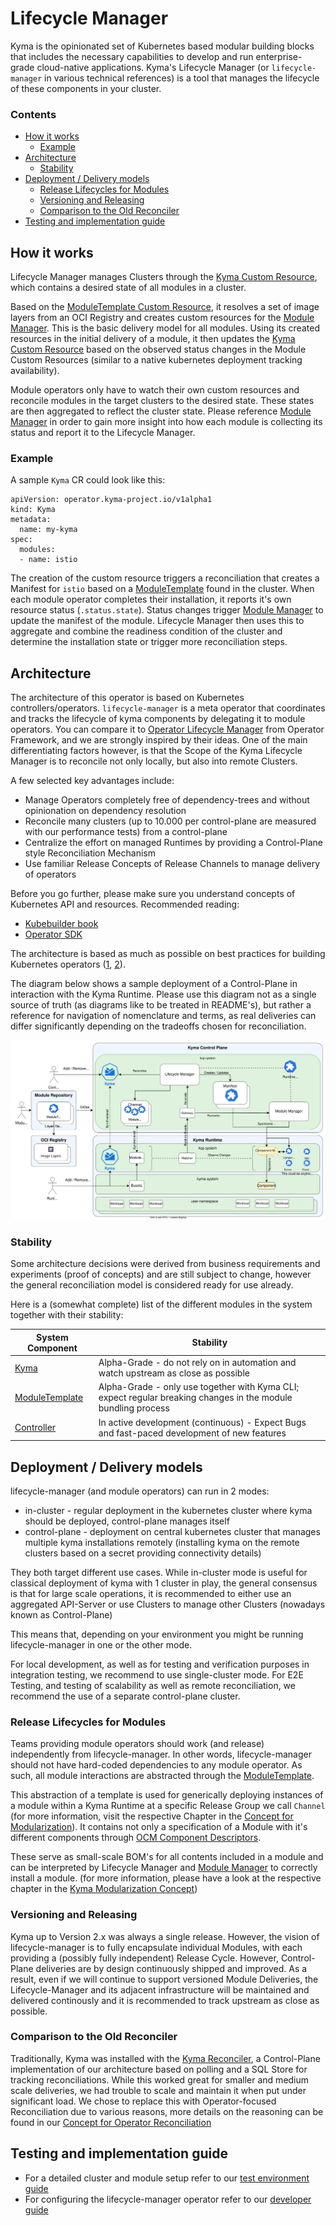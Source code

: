 # Lifecycle Manager

Kyma is the opinionated set of Kubernetes based modular building blocks that includes the necessary capabilities to develop and run enterprise-grade cloud-native applications. Kyma's Lifecycle Manager (or `lifecycle-manager` in various technical references) is a tool that manages the lifecycle of these components in your cluster.

### Contents
* [How it works](#how-it-works)
  * [Example](#example)
* [Architecture](#architecture)
  * [Stability](#stability)
* [Deployment / Delivery models](#deployment--delivery-models)
  * [Release Lifecycles for Modules](#release-lifecycles-for-modules)
  * [Versioning and Releasing](#versioning-and-releasing)
  * [Comparison to the Old Reconciler](#comparison-to-the-old-reconciler)
* [Testing and implementation guide](#testing-and-implementation-guide)

## How it works

Lifecycle Manager manages Clusters through the [Kyma Custom Resource](operator/api/v1alpha1/kyma_types.go), which contains a desired state of all modules in a cluster.

Based on the [ModuleTemplate Custom Resource](operator/api/v1alpha1/moduletemplate_types.go), it resolves a set of image layers from an OCI Registry and creates custom resources for the [Module Manager](https://github.com/kyma-project/module-manager/). This is the basic delivery model for all modules.
Using its created resources in the initial delivery of a module, it  then updates the [Kyma Custom Resource](operator/api/v1alpha1/kyma_types.go) based on the observed status changes in the Module Custom Resources (similar to a native kubernetes deployment tracking availability).

Module operators only have to watch their own custom resources and reconcile modules in the target clusters to the desired state. These states are then aggregated to reflect the cluster state. Please reference [Module Manager](https://github.com/kyma-project/module-manager/) in order to gain more insight into how each module is collecting its status and report it to the Lifecycle Manager.

### Example

A sample `Kyma` CR could look like this:
```
apiVersion: operator.kyma-project.io/v1alpha1
kind: Kyma
metadata:
  name: my-kyma
spec:
  modules:
  - name: istio
```

The creation of the custom resource triggers a reconciliation that creates a Manifest for `istio` based on a [ModuleTemplate](operator/api/v1alpha1/moduletemplate_types.go) found in the cluster.
When each module operator completes their installation, it reports it's own resource status (`.status.state`). Status changes trigger [Module Manager](https://github.com/kyma-project/module-manager/) to update the manifest of the module.
Lifecycle Manager then uses this to aggregate and combine the readiness condition of the cluster and determine the installation state or trigger more reconciliation steps.

## Architecture

The architecture of this operator is based on Kubernetes controllers/operators. `lifecycle-manager` is a meta operator that coordinates and tracks the lifecycle of kyma components by delegating it to module operators. You can compare it to [Operator Lifecycle Manager](https://olm.operatorframework.io/) from Operator Framework, and we are strongly inspired by their ideas. One of the main differentiating factors however, is that the Scope of the Kyma Lifecycle Manager is to reconcile not only locally, but also into remote Clusters.

A few selected key advantages include:

- Manage Operators completely free of dependency-trees and without opinionation on dependency resolution
- Reconcile many clusters (up to 10.000 per control-plane are measured with our performance tests) from a control-plane
- Centralize the effort on managed Runtimes by providing a Control-Plane style Reconciliation Mechanism
- Use familiar Release Concepts of Release Channels to manage delivery of operators

Before you go further, please make sure you understand concepts of Kubernetes API and resources. Recommended reading:
- [Kubebuilder book](https://book.kubebuilder.io/)
- [Operator SDK](https://sdk.operatorframework.io/docs/building-operators/golang/)

The architecture is based as much as possible on best practices for building Kubernetes operators ([1](https://cloud.google.com/blog/products/containers-kubernetes/best-practices-for-building-kubernetes-operators-and-stateful-apps), [2](https://sdk.operatorframework.io/docs/best-practices/)).

The diagram below shows a sample deployment of a Control-Plane in interaction with the Kyma Runtime. Please use this diagram not as a single source of truth (as diagrams like to be treated in README's), but rather a reference for navigation of nomenclature and terms, as real deliveries can differ significantly depending on the tradeoffs chosen for reconciliation.

![Kyma Operator Architecture](docs/assets/kyma-operator-architecture.svg)

### Stability

Some architecture decisions were derived from business requirements and experiments (proof of concepts) and are still
subject to change, however the general reconciliation model is considered ready for use already.

Here is a (somewhat complete) list of the different modules in the system together with their stability:

| System Component                                                | Stability                                                                                                     |
|-----------------------------------------------------------------|---------------------------------------------------------------------------------------------------------------|
| [Kyma](operator/api/v1alpha1/kyma_types.go)                     | Alpha-Grade - do not rely on in automation and watch upstream as close as possible                            |
| [ModuleTemplate](operator/api/v1alpha1/moduletemplate_types.go) | Alpha-Grade - only use together with Kyma CLI; expect regular breaking changes in the module bundling process |
| [Controller](operator/controllers/kyma_controller.go)           | In active development (continuous) - Expect Bugs and fast-paced development of new features                   |

## Deployment / Delivery models

lifecycle-manager (and module operators) can run in 2 modes:

- in-cluster - regular deployment in the kubernetes cluster where kyma should be deployed, control-plane manages itself
- control-plane - deployment on central kubernetes cluster that manages multiple kyma installations remotely (installing kyma on the remote clusters based on a secret providing connectivity details)

They both target different use cases. While in-cluster mode is useful for classical deployment of kyma with 1 cluster in play, the general consensus is that for large scale operations, it is recommended to either use an aggregated API-Server or use Clusters to manage other Clusters (nowadays known as Control-Plane)

This means that, depending on your environment you might be running lifecycle-manager in one or the other mode.

For local development, as well as for testing and verification purposes in integration testing, we recommend to use single-cluster mode. For E2E Testing,
and testing of scalability as well as remote reconciliation, we recommend the use of a separate control-plane cluster.

### Release Lifecycles for Modules 

Teams providing module operators should work (and release) independently from lifecycle-manager. In other words, lifecycle-manager should not have hard-coded dependencies to any module operator. 
As such, all module interactions are abstracted through the [ModuleTemplate](operator/api/v1alpha1/moduletemplate_types.go).

This abstraction of a template is used for generically deploying instances of a module within a Kyma Runtime at a specific Release Group we call `Channel` (for more information, visit the respective Chapter in the [Concept for Modularization](https://github.com/kyma-project/community/tree/main/concepts/modularization#release-channels)). It contains not only a specification of a Module with it's different components through [OCM Component Descriptors](https://github.com/gardener/component-spec/blob/master/doc/proposal/02-component-descriptor.md).

These serve as small-scale BOM's for all contents included in a module and can be interpreted by Lifecycle Manager and [Module Manager](https://github.com/kyma-project/module-manager/)
to correctly install a module. (for more information, please have a look at the respective chapter in the [Kyma Modularization Concept](https://github.com/kyma-project/community/tree/main/concepts/modularization#component-descriptor))

### Versioning and Releasing

Kyma up to Version 2.x was always a single release. However, the vision of lifecycle-manager is to fully encapsulate individual Modules, with each providing a (possibly fully independent) Release Cycle.
However, Control-Plane deliveries are by design continuously shipped and improved. As a result, even if we will continue to support versioned Module Deliveries, the Lifecycle-Manager and its adjacent infrastructure will be maintained and delivered continously and it is recommended to track upstream as close as possible.

### Comparison to the Old Reconciler

Traditionally, Kyma was installed with the [Kyma Reconciler](https://github.com/kyma-incubator/reconciler), a Control-Plane implementation of our architecture based on polling and a SQL Store for tracking reconciliations.
While this worked great for smaller and medium scale deliveries, we had trouble to scale and maintain it when put under significant load.
We chose to replace this with Operator-focused Reconciliation due to various reasons, more details on the reasoning can be found in our [Concept for Operator Reconciliation](https://github.com/kyma-project/community/tree/main/concepts/operator-reconciliation)

## Testing and implementation guide

- For a detailed cluster and module setup refer to our [test environment guide](docs/developer/creating-test-environment.md)
- For configuring the lifecycle-manager operator refer to our [developer guide](docs/user/starting-operator-with-webhooks.md)